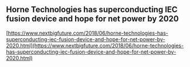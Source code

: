 ## Horne Technologies has superconducting IEC fusion device and hope for net power by 2020
  
  [https://www.nextbigfuture.com/2018/06/horne-technologies-has-superconducting-iec-fusion-device-and-hope-for-net-power-by-2020.html](https://www.nextbigfuture.com/2018/06/horne-technologies-has-superconducting-iec-fusion-device-and-hope-for-net-power-by-2020.html)